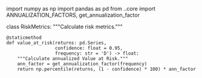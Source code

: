 import numpy as np
import pandas as pd
from ..core import ANNUALIZATION_FACTORS, get_annualization_factor

class RiskMetrics:
    """Calculate risk metrics."""

    @staticmethod
    def value_at_risk(returns: pd.Series,
                      confidence: float = 0.95,
                      frequency: str = 'D') -> float:
        """Calculate annualized Value at Risk."""
        ann_factor = get_annualization_factor(frequency)
        return np.percentile(returns, (1 - confidence) * 100) * ann_factor
